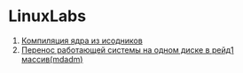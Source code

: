 # LinuxLabs
1. [Компиляция ядра из исодников](./lab-1/README.md)
2. [Перенос работающей системы на одном диске в рейд1 массив(mdadm)](./lab-2)
